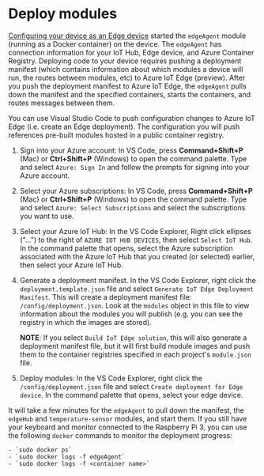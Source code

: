# Deploy modules

[Configuring your device as an Edge device](configure-edge-device.md) started the `edgeAgent` module (running as a Docker container) on the device. The `edgeAgent` has connection information for your IoT Hub, Edge device, and Azure Container Registry. Deploying code to your device requires pushing a deployment manifest (which contains information about which modules a device will run, the routes between modules, etc) to Azure IoT Edge (preview). After you push the deployment manifest to Azure IoT Edge, the `edgeAgent` pulls down the manifest and the specified containers, starts the containers, and routes messages between them.

You can use Visual Studio Code to push configuration changes to Azure IoT Edge (i.e. create an Edge deployment). The configuration you will push references pre-built modules hosted in a public container registry.

1. Sign into your Azure account: In VS Code, press **Command+Shift+P** (Mac) or **Ctrl+Shift+P** (Windows) to open the command palette.  Type and select `Azure: Sign In` and follow the prompts for signing into your Azure account.
1. Select your Azure subscriptions: In VS Code, press **Command+Shift+P** (Mac) or **Ctrl+Shift+P** (Windows) to open the command palette.  Type and select `Azure: Select Subscriptions` and select the subscriptions you want to use.
1. Select your Azure IoT Hub: In the VS Code Explorer, Right click ellipses ("...") to the right of `AZURE IOT HUB DEVICES`, then select `Select IoT Hub`. In the command palette that opens, select the Azure subscription associated with the Azure IoT Hub that you created (or selected) earlier, then select your Azure IoT Hub.
1. Generate a deployment manifest. In the VS Code Explorer, right click the `deployment.template.json` file and select `Generate IoT Edge Deployment Manifest`. This will create a deployment manifest file: `/config/deployment.json`. Look at the `modules` object in this file to view information about the modules you will publish (e.g. you can see the registry in which the images are stored).

    **NOTE**: If you select `Build IoT Edge solution`, this will also generate a deployment manifest file, but it will first build module images and push them to the container registries specified in each project's `module.json` file.

1. Deploy modules: In the VS Code Explorer, right click the `/config/deployment.json` file and select `Create deployment for Edge device`. In the command palette that opens, select your edge device.

It will take a few minutes for the `edgeAgent` to pull down the manifest, the `edgeHub` and `temperature-sensor` modules, and start them. If you still have your keyboard and monitor connected to the Raspberry Pi 3, you can use the following `docker` commands to monitor the deployment progress:

    - `sudo docker ps`
    - `sudo docker logs -f edgeAgent`
    - `sudo docker logs -f <container name>`